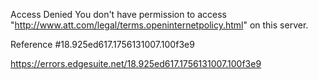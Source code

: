 Access Denied
You don't have permission to access "http://www.att.com/legal/terms.openinternetpolicy.html" on this server.

Reference #18.925ed617.1756131007.100f3e9

https://errors.edgesuite.net/18.925ed617.1756131007.100f3e9